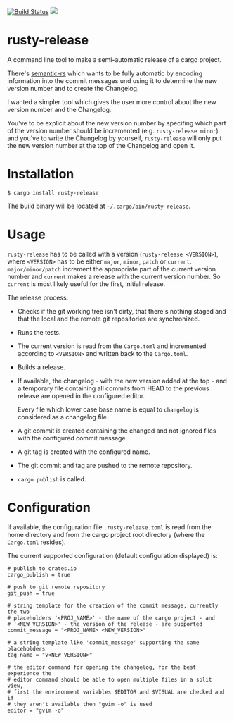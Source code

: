 [![Build Status](https://travis-ci.org/dan-t/rusty-release.svg?branch=master)](https://travis-ci.org/dan-t/rusty-release)
[![](http://meritbadge.herokuapp.com/rusty-release)](https://crates.io/crates/rusty-release)

rusty-release
=============

A command line tool to make a semi-automatic release of a cargo project.

There's [semantic-rs](https://github.com/semantic-rs/semantic-rs) which
wants to be fully automatic by encoding information into the commit messages
und using it to determine the new version number and to create the Changelog.

I wanted a simpler tool which gives the user more control about the new version
number and the Changelog.

You've to be explicit about the new version number by specifing which part of
the version number should be incremented (e.g. `rusty-release minor`) and
you've to write the Changelog by yourself, `rusty-release` will only put the
new version number at the top of the Changelog and open it.

Installation
============

    $ cargo install rusty-release

The build binary will be located at `~/.cargo/bin/rusty-release`.

Usage
=====

`rusty-release` has to be called with a version (`rusty-release <VERSION>`), where
`<VERSION>` has to be either `major`, `minor`, `patch` or `current`. `major/minor/patch`
increment the appropriate part of the current version number and `current` makes a
release with the current version number. So `current` is most likely useful for the first,
initial release.

The release process:

* Checks if the git working tree isn't dirty, that there's nothing staged and that
  the local and the remote git repositories are synchronized.

* Runs the tests.

* The current version is read from the `Cargo.toml` and incremented according to
  `<VERSION>` and written back to the `Cargo.toml`.

* Builds a release.

* If available, the changelog - with the new version added at the top - and a temporary
  file containing all commits from HEAD to the previous release are opened in the configured editor.

  Every file which lower case base name is equal to `changelog` is considered as a changelog file.

* A git commit is created containing the changed and not ignored files with the configured commit message.

* A git tag is created with the configured name.

* The git commit and tag are pushed to the remote repository.

* `cargo publish` is called.

Configuration
=============

If available, the configuration file `.rusty-release.toml` is read from the home directory
and from the cargo project root directory (where the `Cargo.toml` resides).

The current supported configuration (default configuration displayed) is:

    # publish to crates.io
    cargo_publish = true

    # push to git remote repository
    git_push = true

    # string template for the creation of the commit message, currently the two
    # placeholders '<PROJ_NAME>' - the name of the cargo project - and
    # '<NEW_VERSION>' - the version of the release - are supported
    commit_message = "<PROJ_NAME> <NEW_VERSION>"

    # a string template like 'commit_message' supporting the same placeholders
    tag_name = "v<NEW_VERSION>"

    # the editor command for opening the changelog, for the best experience the
    # editor command should be able to open multiple files in a split view,
    # first the environment variables $EDITOR and $VISUAL are checked and if
    # they aren't available then "gvim -o" is used
    editor = "gvim -o"

